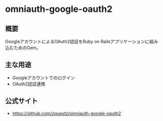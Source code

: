 # omniauth-google-oauth2

## 概要
GoogleアカウントによるOAuth2認証をRuby on Railsアプリケーションに組み込むためのGem。

## 主な用途
- Googleアカウントでのログイン
- OAuth2認証連携

## 公式サイト
- https://github.com/zquestz/omniauth-google-oauth2 